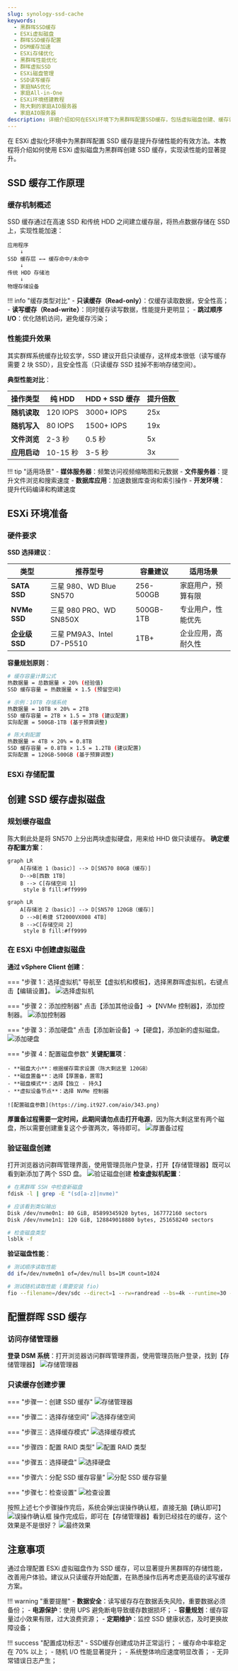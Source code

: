 ```yaml
---
slug: synology-ssd-cache
keywords:
  - 黑群晖SSD缓存
  - ESXi虚拟磁盘
  - 群晖SSD缓存配置
  - DSM缓存加速
  - ESXi存储优化
  - 黑群晖性能优化
  - 群晖虚拟SSD
  - ESXi磁盘管理
  - SSD读写缓存
  - 家庭NAS优化
  - 家庭All-in-One
  - ESXi环境搭建教程
  - 陈大剩的家庭AIO服务器
  - 家庭AIO服务器
description: 详细介绍如何在ESXi环境下为黑群晖配置SSD缓存，包括虚拟磁盘创建、缓存设置、性能优化等步骤，提升家庭NAS存储性能
---
```


在 ESXi 虚拟化环境中为黑群晖配置 SSD 缓存是提升存储性能的有效方法。本教程将介绍如何使用 ESXi 虚拟磁盘为黑群晖创建 SSD 缓存，实现读性能的显著提升。

## SSD 缓存工作原理

### 缓存机制概述

SSD 缓存通过在高速 SSD 和传统 HDD 之间建立缓存层，将热点数据存储在 SSD 上，实现性能加速：

```
应用程序
    ↓
SSD 缓存层 ←→ 缓存命中/未命中
    ↓
传统 HDD 存储池
    ↓
物理存储设备
```

!!! info "缓存类型对比"
    - **只读缓存（Read-only）**：仅缓存读取数据，安全性高；
    - **读写缓存（Read-write）**：同时缓存读写数据，性能提升更明显；
    - **跳过顺序 I/O**：优化随机访问，避免缓存污染；

### 性能提升效果
其实群辉系统缓存比较玄学，SSD 建议开启只读缓存，这样成本很低（读写缓存需要 2 块 SSD），且安全性高（只读缓存 SSD 挂掉不影响存储空间）。

**典型性能对比**：

| 操作类型 | 纯 HDD | HDD + SSD 缓存 | 提升倍数 |
|---------|--------|----------------|----------|
| **随机读取** | 120 IOPS | 3000+ IOPS | 25x |
| **随机写入** | 80 IOPS | 1500+ IOPS | 19x |
| **文件浏览** | 2-3 秒 | 0.5 秒 | 5x |
| **应用启动** | 10-15 秒 | 3-5 秒 | 3x |

!!! tip "适用场景"
    - **媒体服务器**：频繁访问视频缩略图和元数据
    - **文件服务器**：提升文件浏览和搜索速度
    - **数据库应用**：加速数据库查询和索引操作
    - **开发环境**：提升代码编译和构建速度

## ESXi 环境准备

### 硬件要求

**SSD 选择建议**：

| 类型 | 推荐型号 | 容量建议 | 适用场景 |
|------|----------|----------|----------|
| **SATA SSD** | 三星 980、WD Blue SN570 | 256-500GB | 家庭用户，预算有限 |
| **NVMe SSD** | 三星 980 PRO、WD SN850X | 500GB-1TB | 专业用户，性能优先 |
| **企业级 SSD** | 三星 PM9A3、Intel D7-P5510 | 1TB+ | 企业应用，高耐久性 |

**容量规划原则**：

```bash
# 缓存容量计算公式
热数据量 = 总数据量 × 20% (经验值)
SSD 缓存容量 = 热数据量 × 1.5 (预留空间)

# 示例：10TB 存储系统
热数据量 = 10TB × 20% = 2TB
SSD 缓存容量 = 2TB × 1.5 = 3TB (建议配置)
实际配置 = 500GB-1TB (基于预算调整)

# 陈大剩配置
热数据量 = 4TB × 20% = 0.8TB
SSD 缓存容量 = 0.8TB × 1.5 = 1.2TB (建议配置)
实际配置 = 120GB-500GB (基于预算调整)
```

### ESXi 存储配置
## 创建 SSD 缓存虚拟磁盘
### 规划缓存磁盘
陈大剩此处是将 SN570 上分出两块虚拟硬盘，用来给 HHD 做只读缓存。
**确定缓存配置方案**：

```mermaid
graph LR
    A[存储池 1（basic）] --> D[SN570 80GB（缓存）]
    D-->B[西数 1TB]
    B --> C[存储空间 1]
     style B fill:#ff9999
```

```mermaid
graph LR
    A[存储池 2（basic）] --> D[SN570 120GB（缓存）]
    D -->B[希捷 ST2000VX008 4TB]
    B -->C[存储空间 2]
     style B fill:#ff9999
```

### 在 ESXi 中创建虚拟磁盘

**通过 vSphere Client 创建**：

=== "步骤 1：选择虚拟机"
    导航至【虚拟机和模板】，选择黑群晖虚拟机，右键点击【编辑设置】。
    ![选择虚拟机](https://img.it927.com/aio/341.png)

=== "步骤 2：添加控制器"
    点击【添加其他设备】→【NVMe 控制器】，添加控制器。
    ![添加控制器](https://img.it927.com/aio/344.png)

=== "步骤 3：添加硬盘"
    点击【添加新设备】→【硬盘】，添加新的虚拟磁盘。
    ![添加硬盘](https://img.it927.com/aio/348.png)

=== "步骤 4：配置磁盘参数"
    **关键配置项**：
    
    - **磁盘大小**：根据缓存需求设置（陈大剩这里 120GB）
    - **磁盘置备**：选择【厚置备，置零】
    - **磁盘模式**：选择【独立 - 持久】
    - **虚拟设备节点**：选择 NVMe 控制器
    
    ![配置磁盘参数](https://img.it927.com/aio/343.png)

**厚置备过程需要一定时间，此期间请勿点击打开电源**，因为陈大剩这里有两个磁盘，所以需要创建重复这个步骤两次，等待即可。
![厚置备过程](https://img.it927.com/aio/342.png)

### 验证磁盘创建
打开浏览器访问群晖管理界面，使用管理员账户登录，打开【存储管理器】既可以看到新添加了两个 SSD 盘。
![验证磁盘创建](https://img.it927.com/aio/347.png)
**检查虚拟机配置**：

```bash
# 在黑群晖 SSH 中检查新磁盘
fdisk -l | grep -E "(sd[a-z]|nvme)"

# 应该看到类似输出
Disk /dev/nvme0n1: 80 GiB, 85899345920 bytes, 167772160 sectors
Disk /dev/nvme1n1: 120 GiB, 128849018880 bytes, 251658240 sectors

# 检查磁盘类型
lsblk -f
```

**验证磁盘性能**：

```bash
# 测试顺序读取性能
dd if=/dev/nvme0n1 of=/dev/null bs=1M count=1024

# 测试随机读取性能 (需要安装 fio)
fio --filename=/dev/sdc --direct=1 --rw=randread --bs=4k --runtime=30 --name=test
```

## 配置群晖 SSD 缓存

### 访问存储管理器
**登录 DSM 系统**：打开浏览器访问群晖管理界面，使用管理员账户登录，找到【存储管理器】
![存储管理器](https://img.it927.com/aio/350.png)
### 只读缓存创建步骤
=== "步骤一：创建 SSD 缓存"
    ![存储管理器](https://img.it927.com/aio/349.png)

=== "步骤二：选择存储空间"
    ![选择存储空间](https://img.it927.com/aio/351.png)

=== "步骤三：选择缓存模式"
    ![选择缓存模式](https://img.it927.com/aio/352.png)

=== "步骤四：配置 RAID 类型"
    ![配置 RAID 类型](https://img.it927.com/aio/353.png)

=== "步骤五：选择硬盘"
    ![选择硬盘](https://img.it927.com/aio/354.png)

=== "步骤六：分配 SSD 缓存容量"
    ![分配 SSD 缓存容量](https://img.it927.com/aio/355.png)

=== "步骤七：检查设置"
    ![检查设置](https://img.it927.com/aio/356.png)

按照上述七个步骤操作完后，系统会弹出误操作确认框，直接无脑【确认即可】
![误操作确认框](https://img.it927.com/aio/357.png)
操作完成后，即可在【存储管理器】看到已经挂在的缓存，这个效果是不是很好？
![最终效果](https://img.it927.com/aio/358.png)


## 注意事项
通过合理配置 ESXi 虚拟磁盘作为 SSD 缓存，可以显著提升黑群晖的存储性能，改善用户体验。建议从只读缓存开始配置，在熟悉操作后再考虑更高级的读写缓存方案。

!!! warning "重要提醒"
    - **数据安全**：读写缓存存在数据丢失风险，重要数据必须备份；
    - **电源保护**：使用 UPS 避免断电导致缓存数据损坏；
    - **容量规划**：缓存容量过小效果有限，过大浪费资源；
    - **定期维护**：监控 SSD 健康状态，及时更换故障设备；

!!! success "配置成功标志"
    - SSD缓存创建成功并正常运行；
    - 缓存命中率稳定在 70% 以上；
    - 随机 I/O 性能显著提升；
    - 系统整体响应速度明显改善；
    - 无异常错误日志产生；


